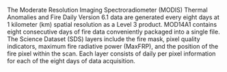 The Moderate Resolution Imaging Spectroradiometer (MODIS) Thermal Anomalies and Fire Daily Version 6.1 data are generated every eight days at 1 kilometer (km) spatial resolution as a Level 3 product. MOD14A1 contains eight consecutive days of fire data conveniently packaged into a single file. The Science Dataset (SDS) layers include the fire mask, pixel quality indicators, maximum fire radiative power (MaxFRP), and the position of the fire pixel within the scan. Each layer consists of daily per pixel information for each of the eight days of data acquisition.